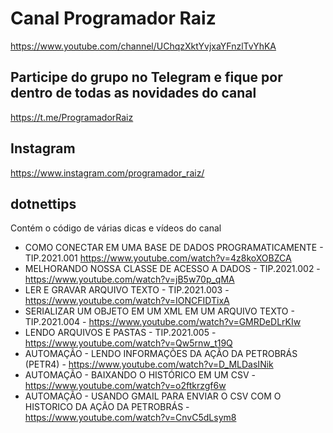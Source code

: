 # Canal Programador Raiz
https://www.youtube.com/channel/UChqzXktYvjxaYFnzlTvYhKA

## Participe do grupo no Telegram e fique por dentro de todas as novidades do canal
https://t.me/ProgramadorRaiz

## Instagram 
https://www.instagram.com/programador_raiz/

## dotnettips
Contém o código de várias dicas e vídeos do canal
- COMO CONECTAR EM UMA BASE DE DADOS PROGRAMATICAMENTE - TIP.2021.001 https://www.youtube.com/watch?v=4z8koXOBZCA
- MELHORANDO NOSSA CLASSE DE ACESSO A DADOS - TIP.2021.002 - https://www.youtube.com/watch?v=jB5w70p_qMA
- LER E GRAVAR ARQUIVO TEXTO - TIP.2021.003 - https://www.youtube.com/watch?v=IONCFIDTixA
- SERIALIZAR UM OBJETO EM UM XML EM UM ARQUIVO TEXTO - TIP.2021.004 - https://www.youtube.com/watch?v=GMRDeDLrKIw
- LENDO ARQUIVOS E PASTAS - TIP.2021.005 - https://www.youtube.com/watch?v=Qw5rnw_t19Q
- AUTOMAÇÃO - LENDO INFORMAÇÕES DA AÇÃO DA PETROBRÁS (PETR4) - https://www.youtube.com/watch?v=D_MLDasINik
- AUTOMAÇÃO - BAIXANDO O HISTÓRICO EM UM CSV - https://www.youtube.com/watch?v=o2ftkrzgf6w
- AUTOMAÇÃO - USANDO GMAIL PARA ENVIAR O CSV COM O HISTORICO DA AÇÃO DA PETROBRÁS - https://www.youtube.com/watch?v=CnvC5dLsym8
